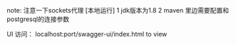 note:
注意一下sockets代理 [本地运行]
1 jdk版本为1.8
2 maven 里边需要配置和postgresql的连接参数

UI 访问： localhost:port/swagger-ui/index.html to view